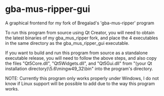 # gba-mus-ripper-gui
A graphical frontend for my fork of Bregalad's 'gba-mus-ripper' program

To run this program from source using Qt Creator, you will need to obtain the latest binaries of my gba_mus_ripper fork, and place the 4 executables
in the same directory as the gba_mus_ripper_gui executable.

If you want to build and run this program from source as a standalone executable release, you will need to follow the above steps,
and also copy the files "Qt5Core.dll", "Qt5Widgets.dll", and "Qt5Gui.dll" from "(your Qt installation directory)\5.6\mingw49_32\bin\"
into the program's directory.

NOTE: Currently this program only works properly under Windows, I do not know if Linux support will be possible to add due to the way
this program works.
